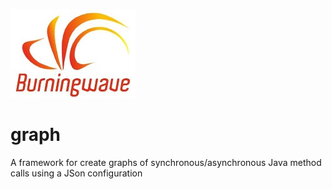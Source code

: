 [![logo](Burningwave-logo.jpg "Burningwave")](https://www.burningwave.org/)

# graph
A framework for create graphs of synchronous/asynchronous Java method calls using a JSon configuration
